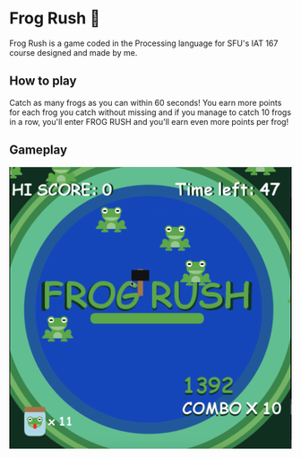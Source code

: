 # Frog Rush 🐸
Frog Rush is a game coded in the Processing language for SFU's IAT 167 course designed and made by me.

## How to play
Catch as many frogs as you can within 60 seconds!
You earn more points for each frog you catch without missing and
if you manage to catch 10 frogs in a row, you'll enter FROG RUSH
and you'll earn even more points per frog!

## Gameplay
![Frog Rush Demo](https://raw.githubusercontent.com/cereusily/Frog-Rush/main/Demos/demoshot.png)
